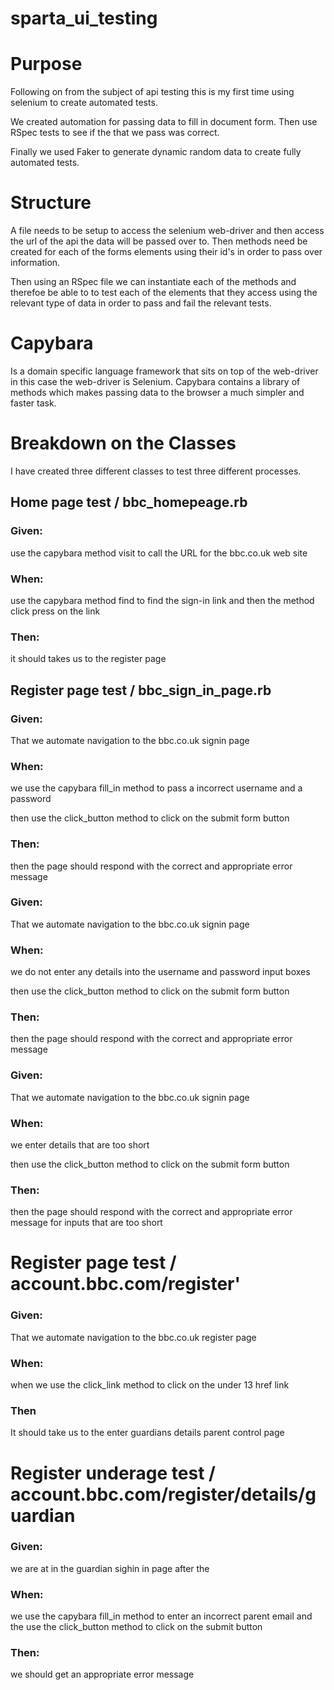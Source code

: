 # sparta_ui_testing

# Purpose
Following on from the subject of api testing this is my first time using selenium to create automated tests.

We created automation for passing data to fill in document form. Then use RSpec tests to see if the that we pass was correct.

Finally we used Faker to generate dynamic random data to create fully automated tests.

# Structure

A file needs to be setup to access the selenium web-driver and then access the url of the api the data will be passed over to. Then methods need be created for each of the forms elements using their id's in order to pass over information.

Then using an RSpec file we can instantiate each of the methods and therefoe be able to to test each of the elements that they access using the relevant type of data in order to pass and fail the relevant tests.

# Capybara
Is a domain specific language framework that sits on top of the web-driver in this case the web-driver is Selenium. Capybara contains a library of methods which makes passing data to the browser a much simpler and faster task.

# Breakdown on the Classes

I have created three different classes to test three different processes.

## Home page test / bbc_homepeage.rb

### Given:
use the capybara method visit to call the URL for the bbc.co.uk web site

### When:
use the capybara method find to find the sign-in link and then the method click press on the link  

### Then:
it should takes us to the register page

## Register page test / bbc_sign_in_page.rb

### Given:
That we automate navigation to the bbc.co.uk signin page

### When:
 we use the capybara fill_in method to pass a incorrect username and a password

 then use the click_button method to click on the submit form button

### Then:
then the page should respond with the correct and appropriate error message

### Given:
That we automate navigation to the bbc.co.uk signin page

### When:
 we do not enter any details into the username and password input boxes

 then use the click_button method to click on the submit form button

### Then:
then the page should respond with the correct and appropriate error message

### Given:
That we automate navigation to the bbc.co.uk signin page

### When:
 we enter details that are too short

 then use the click_button method to click on the submit form button

### Then:
then the page should respond with the correct and appropriate error message for inputs that are too short


# Register page test / account.bbc.com/register'

### Given:
That we automate navigation to the bbc.co.uk register page

### When:
when we use the click_link method to click on the under 13 href link

### Then
It should take us to the enter guardians details parent control page

# Register underage test / account.bbc.com/register/details/guardian

### Given:
we are at in the guardian sighin in page after the

### When:
we use the capybara fill_in method to enter an incorrect parent email and the use the click_button method to click on the submit button

### Then:
we should get an appropriate error message
